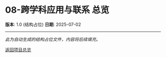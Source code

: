 # 08-跨学科应用与联系 总览

**版本**: 1.0 (结构占位)
**日期**: 2025-07-02

---

*此为自动生成的结构占位文件，内容将后续填充。*

[返回项目总览](../09-项目总览/00-项目总览.md)